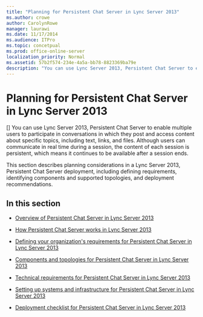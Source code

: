 ```yaml
---
title: "Planning for Persistent Chat Server in Lync Server 2013"
ms.author: crowe
author: CarolynRowe
manager: laurawi
ms.date: 11/17/2014
ms.audience: ITPro
ms.topic: concetpual
ms.prod: office-online-server
localization_priority: Normal
ms.assetid: 57b2f574-234e-4a5a-bb78-8823369ba79e
description: "You can use Lync Server 2013, Persistent Chat Server to enable multiple users to participate in conversations in which they post and access content about specific topics, including text, links, and files. Although users can communicate in real time during a session, the content of each session is persistent, which means it continues to be available after a session ends."
---
```


# Planning for Persistent Chat Server in Lync Server 2013
[]
You can use Lync Server 2013, Persistent Chat Server to enable multiple users to participate in conversations in which they post and access content about specific topics, including text, links, and files. Although users can communicate in real time during a session, the content of each session is persistent, which means it continues to be available after a session ends.
  
This section describes planning considerations in a Lync Server 2013, Persistent Chat Server deployment, including defining requirements, identifying components and supported topologies, and deployment recommendations.
  
## In this section

- [Overview of Persistent Chat Server in Lync Server 2013](overview-of-persistent-chat-server.md)
    
- [How Persistent Chat Server works in Lync Server 2013](how-persistent-chat-server-works.md)
    
- [Defining your organization's requirements for Persistent Chat Server in Lync Server 2013](defining-your-organization-s-requirements-for-persistent-chat-server.md)
    
- [Components and topologies for Persistent Chat Server in Lync Server 2013](components-and-topologies-for-persistent-chat-server.md)
    
- [Technical requirements for Persistent Chat Server in Lync Server 2013](technical-requirements-for-persistent-chat-server.md)
    
- [Setting up systems and infrastructure for Persistent Chat Server in Lync Server 2013](setting-up-systems-and-infrastructure-for-persistent-chat-server.md)
    
- [Deployment checklist for Persistent Chat Server in Lync Server 2013](deployment-checklist-for-persistent-chat-server.md)
    

